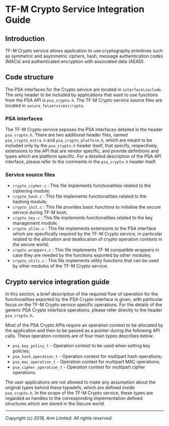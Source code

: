 # TF-M Crypto Service Integration Guide

## Introduction

TF-M Crypto service allows application to use cryptography primitives such as
symmetric and asymmetric ciphers, hash, message authentication codes (MACs) and
authenticated encryption with associated data (AEAD).

## Code structure

The PSA interfaces for the Crypto service are located in `interface\include`.
The only header to be included by applications that want to use functions from
the PSA API is `psa_crypto.h`.
The TF-M Crypto service source files are located in `secure_fw\services\crypto`.

### PSA interfaces

The TF-M Crypto service exposes the PSA interfaces detailed in the header
`psa_crypto.h`. There are two additional header files, named
`psa_crypto_extra.h` and `psa_crypto_platform.h`, which are meant to be included
only by the `psa_crypto.h` header itself, that specify, respectively, extensions
to the API that are vendor specific, and provide definitions and types which are
platform specific. For a detailed description of the PSA API interface, please
refer to the comments in the `psa_crypto.h` header itself.

### Service source files

 - `crypto_cipher.c` : This file implements functionalities related to the
 ciphering module;
 - `crypto_hash.c` : This file implements functionalities related to the
 hashing module;
 - `crypto_init.c` :  This file provides basic functions to initialise the
 secure service during TF-M boot;
 - `crypto_key.c` : This file implements functionalities related to the key
 management module;
 - `crypto_alloc.c` : This file implements extensions to the PSA interface
 which are specifically required by the TF-M Crypto service, in particular
 related to the allocation and deallocation of crypto operation contexts in
 the secure world;
 - `crypto_wrappers.c` : This file implements TF-M compatible wrappers in
 case they are needed by the functions exported by other modules;
 - `crypto_utils.c` : This file implements utility functions that can be
 used by other modules of the TF-M Crypto service.

## Crypto service integration guide

In this section, a brief description of the required flow of operation for the
functionalities exported by the PSA Crypto interface is given, with particular
focus on the TF-M Crypto service specific operations. For the details of the
generic PSA Crypto interface operations, please refer directly to the header
`psa_crypto.h`.

Most of the PSA Crypto APIs require an operation context to be allocated by the
application and then to be passed as a pointer during the following API calls.
These operation contexts are of four main types describes below:

 - `psa_key_policy_t` - Operation context to be used when setting key policies;
 - `psa_hash_operation_t` - Operation context for multipart hash operations;
 - `psa_mac_operation_t` - Operation context for multipart MAC operations;
 - `psa_cipher_operation_t` - Operation context for multipart cipher operations.

The user applications are not allowed to make any assumption about the original
types behind these typedefs, which are defined inside `psa_crypto.h`.
In the scope of the TF-M Crypto service, these types are regarded as
handles to the corresponding implementation defined structures which are stored
in the Secure world.

 --------------

*Copyright (c) 2018, Arm Limited. All rights reserved.*
